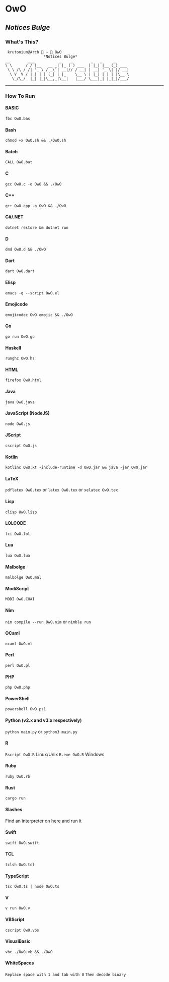 # OwO

## _Notices Bulge_

### What's This?

```
 krutonium@Arch  ~  OwO
                 *Notices Bulge*
__        ___           _    _        _   _     _
\ \      / / |__   __ _| |_ ( ) ___  | |_| |__ (_) ___
 \ \ /\ / /| '_ \ / _\`| __|// / __| | __| '_ \| |/ __|
  \ V  V / | | | | (_| | |_    \__ \ | |_| | | | |\__ \
   \_/\_/  |_| |_|\__,_|\__|   |___/ \___|_| |_|_|/___/
```

---

### How To Run

#### BASIC
`fbc OwO.bas`

#### Bash
`chmod +x OwO.sh && ./OwO.sh`

#### Batch
`CALL OwO.bat`

#### C
`gcc OwO.c -o OwO && ./OwO`

#### C++
`g++ OwO.cpp -o OwO && ./OwO`

#### C#/.NET
`dotnet restore && dotnet run`

#### D
`dmd OwO.d && ./OwO`

#### Dart
`dart OwO.dart`

#### Elisp
`emacs -q --script OwO.el`

#### Emojicode
`emojicodec OwO.emojic && ./OwO`

#### Go
`go run OwO.go`

#### Haskell
`runghc OwO.hs`

#### HTML
`firefox OwO.html`

#### Java
`java OwO.java`

#### JavaScript (NodeJS)
`node OwO.js`

#### JScript
`cscript OwO.js`

#### Kotlin
`kotlinc OwO.kt -include-runtime -d OwO.jar && java -jar OwO.jar`

#### LaTeX
`pdflatex OwO.tex` or `latex OwO.tex` or `xelatex OwO.tex`

#### Lisp
`clisp OwO.lisp`

#### LOLCODE
`lci OwO.lol`

#### Lua
`lua OwO.lua`

#### Malbolge
`malbolge OwO.mal`

#### ModiScript
`MODI OwO.CHAI`

#### Nim
`nim compile --run OwO.nim` or `nimble run`

#### OCaml
`ocaml OwO.ml`

#### Perl
`perl OwO.pl`

#### PHP
`php OwO.php`

#### PowerShell
`powershell OwO.ps1`

#### Python (v2.x and v3.x respectively)
`python main.py` or `python3 main.py`

#### R
`Rscript OwO.R` Linux/Unix
`R.exe OwO.R` Windows

#### Ruby
`ruby OwO.rb`

#### Rust
`cargo run`

#### Slashes
Find an interpreter on [here](https://codegolf.stackexchange.com/questions/37014/interpret-pronounced-slashes) and run it

#### Swift
`swift OwO.swift`

#### TCL
`tclsh OwO.tcl`

#### TypeScript
`tsc OwO.ts | node OwO.ts`

#### V
`v run OwO.v`

#### VBScript
`cscript OwO.vbs`

#### VisualBasic
`vbc ./OwO.vb && ./OwO`

#### WhiteSpaces
`Replace space with 1 and tab with 0`
`Then decode binary`
